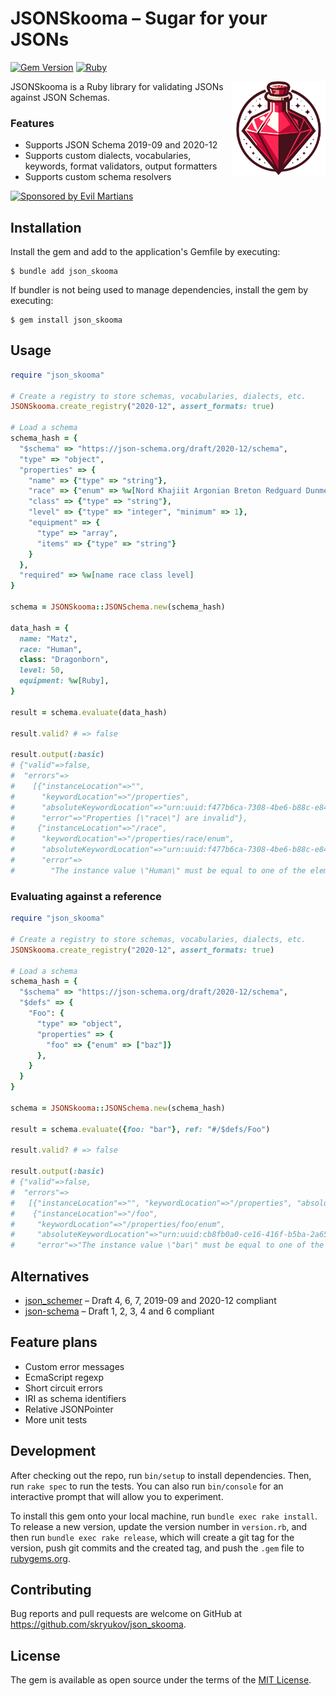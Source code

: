 # JSONSkooma – Sugar for your JSONs

[![Gem Version](https://badge.fury.io/rb/json_skooma.svg)](https://rubygems.org/gems/json_skooma)
[![Ruby](https://github.com/skryukov/json_skooma/actions/workflows/main.yml/badge.svg)](https://github.com/skryukov/json_skooma/actions/workflows/main.yml)

<img style="float: right" height="150" width="150" title="Skooma logo" src="./assets/logo.svg">

JSONSkooma is a Ruby library for validating JSONs against JSON Schemas.

### Features

- Supports JSON Schema 2019-09 and 2020-12
- Supports custom dialects, vocabularies, keywords, format validators, output formatters 
- Supports custom schema resolvers

<a href="https://evilmartians.com/?utm_source=json_skooma&utm_campaign=project_page">
<img src="https://evilmartians.com/badges/sponsored-by-evil-martians.svg" alt="Sponsored by Evil Martians" width="236" height="54">
</a>

## Installation

Install the gem and add to the application's Gemfile by executing:

    $ bundle add json_skooma

If bundler is not being used to manage dependencies, install the gem by executing:

    $ gem install json_skooma

## Usage

```ruby
require "json_skooma"

# Create a registry to store schemas, vocabularies, dialects, etc.
JSONSkooma.create_registry("2020-12", assert_formats: true)

# Load a schema
schema_hash = {
  "$schema" => "https://json-schema.org/draft/2020-12/schema",
  "type" => "object",
  "properties" => {
    "name" => {"type" => "string"},
    "race" => {"enum" => %w[Nord Khajiit Argonian Breton Redguard Dunmer Altmer Bosmer Orc Imperial]},
    "class" => {"type" => "string"},
    "level" => {"type" => "integer", "minimum" => 1},
    "equipment" => {
      "type" => "array",
      "items" => {"type" => "string"}
    }
  },
  "required" => %w[name race class level]
}

schema = JSONSkooma::JSONSchema.new(schema_hash)

data_hash = {
  name: "Matz",
  race: "Human",
  class: "Dragonborn",
  level: 50,
  equipment: %w[Ruby],
}

result = schema.evaluate(data_hash)

result.valid? # => false

result.output(:basic)
# {"valid"=>false,
#  "errors"=>
#    [{"instanceLocation"=>"",
#      "keywordLocation"=>"/properties",
#      "absoluteKeywordLocation"=>"urn:uuid:f477b6ca-7308-4be6-b88c-e848b9002793#/properties",
#      "error"=>"Properties [\"race\"] are invalid"},
#     {"instanceLocation"=>"/race",
#      "keywordLocation"=>"/properties/race/enum",
#      "absoluteKeywordLocation"=>"urn:uuid:f477b6ca-7308-4be6-b88c-e848b9002793#/properties/race/enum",
#      "error"=>
#        "The instance value \"Human\" must be equal to one of the elements in the defined enumeration: [\"Nord\", \"Khajiit\", \"Argonian\", \"Breton\", \"Redguard\", \"Dunmer\", \"Altmer\", \"Bosmer\", \"Orc\", \"Imperial\"]"}]}
```

### Evaluating against a reference

```ruby
require "json_skooma"

# Create a registry to store schemas, vocabularies, dialects, etc.
JSONSkooma.create_registry("2020-12", assert_formats: true)

# Load a schema
schema_hash = {
  "$schema" => "https://json-schema.org/draft/2020-12/schema",
  "$defs" => {
    "Foo": {
      "type" => "object",
      "properties" => { 
        "foo" => {"enum" => ["baz"]}
      },
    }
  }
}

schema = JSONSkooma::JSONSchema.new(schema_hash)

result = schema.evaluate({foo: "bar"}, ref: "#/$defs/Foo")

result.valid? # => false

result.output(:basic)
# {"valid"=>false,
#  "errors"=>
#   [{"instanceLocation"=>"", "keywordLocation"=>"/properties", "absoluteKeywordLocation"=>"urn:uuid:cb8fb0a0-ce16-416f-b5ba-2a6531992be9#/$defs/Foo/properties", "error"=>"Properties [\"foo\"] are invalid"},
#    {"instanceLocation"=>"/foo",
#     "keywordLocation"=>"/properties/foo/enum",
#     "absoluteKeywordLocation"=>"urn:uuid:cb8fb0a0-ce16-416f-b5ba-2a6531992be9#/$defs/Foo/properties/foo/enum",
#     "error"=>"The instance value \"bar\" must be equal to one of the elements in the defined enumeration: [\"baz\"]"}]}
```

## Alternatives

- [json_schemer](https://github.com/davishmcclurg/json_schemer) – Draft 4, 6, 7, 2019-09 and 2020-12 compliant
- [json-schema](https://github.com/voxpupuli/json-schema) – Draft 1, 2, 3, 4 and 6 compliant

## Feature plans

- Custom error messages
- EcmaScript regexp
- Short circuit errors
- IRI as schema identifiers
- Relative JSONPointer
- More unit tests

## Development

After checking out the repo, run `bin/setup` to install dependencies. Then, run `rake spec` to run the tests. You can also run `bin/console` for an interactive prompt that will allow you to experiment.

To install this gem onto your local machine, run `bundle exec rake install`. To release a new version, update the version number in `version.rb`, and then run `bundle exec rake release`, which will create a git tag for the version, push git commits and the created tag, and push the `.gem` file to [rubygems.org](https://rubygems.org).

## Contributing

Bug reports and pull requests are welcome on GitHub at https://github.com/skryukov/json_skooma.

## License

The gem is available as open source under the terms of the [MIT License](https://opensource.org/licenses/MIT).
